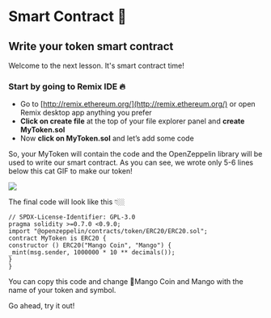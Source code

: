 Smart Contract 📜
=================

Write your token smart contract
-------------------------------

Welcome to the next lesson. It's smart contract time!

### Start by going to Remix IDE 🔥

-   Go to [http://remix.ethereum.org/](http://remix.ethereum.org/) or open Remix desktop app anything you prefer
-   **Click on create file** at the top of your file explorer panel and **create MyToken.sol**
-   Now **click on MyToken.sol** and let’s add some code

So, your MyToken will contain the code and the OpenZeppelin library will be used to write our smart contract. As you can see, we wrote only 5-6 lines below this cat GIF to make our token!

![](https://metaschool.s3-ap-southeast-1.amazonaws.com/images/8o89OsJFmktumInRDxbTXULLldZpFdgXHZSUevRh.gif)

The final code will look like this 👇🏼

```
// SPDX-License-Identifier: GPL-3.0
pragma solidity >=0.7.0 <0.9.0;
import "@openzeppelin/contracts/token/ERC20/ERC20.sol";
contract MyToken is ERC20 {
constructor () ERC20("Mango Coin", "Mango") {
_mint(msg.sender, 1000000 * 10 ** decimals());
}
}
```

You can copy this code and change 🥭Mango Coin and Mango with the name of your token and symbol.

Go ahead, try it out!


